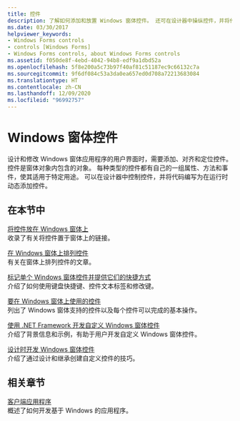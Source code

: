 ```yaml
---
title: 控件
description: 了解如何添加和放置 Windows 窗体控件。 还可在设计器中操纵控件，并将代码编写为在运行时动态添加控件。
ms.date: 03/30/2017
helpviewer_keywords:
- Windows Forms controls
- controls [Windows Forms]
- Windows Forms controls, about Windows Forms controls
ms.assetid: f050de8f-4ebd-4042-94b8-edf9a1dbd52a
ms.openlocfilehash: 5f8e200a5c73b97f40af81c51187ec9c66132c7a
ms.sourcegitcommit: 9f6df084c53a3da0ea657ed0d708a72213683084
ms.translationtype: HT
ms.contentlocale: zh-CN
ms.lasthandoff: 12/09/2020
ms.locfileid: "96992757"
---
```

# <a name="windows-forms-controls"></a>Windows 窗体控件

设计和修改 Windows 窗体应用程序的用户界面时，需要添加、对齐和定位控件。 控件是窗体对象内包含的对象。 每种类型的控件都有自己的一组属性、方法和事件，使其适用于特定用途。 可以在设计器中控制控件，并将代码编写为在运行时动态添加控件。

## <a name="in-this-section"></a>在本节中

[将控件放在 Windows 窗体上](putting-controls-on-windows-forms.md)\
收录了有关将控件置于窗体上的链接。

[在 Windows 窗体上排列控件](how-to-align-multiple-controls-on-windows-forms.md)\
有关在窗体上排列控件的文章。

[标记单个 Windows 窗体控件并提供它们的快捷方式](labeling-individual-windows-forms-controls-and-providing-shortcuts-to-them.md)\
介绍了如何使用键盘快捷键、控件文本标签和修改键。

[要在 Windows 窗体上使用的控件](controls-to-use-on-windows-forms.md)\
列出了 Windows 窗体支持的控件以及每个控件可以完成的基本操作。

[使用 .NET Framework 开发自定义 Windows 窗体控件](developing-custom-windows-forms-controls.md)\
介绍了背景信息和示例，有助于用户开发自定义 Windows 窗体控件。

[设计时开发 Windows 窗体控件](developing-windows-forms-controls-at-design-time.md)\
介绍了通过设计和继承创建自定义控件的技巧。

## <a name="related-sections"></a>相关章节

[客户端应用程序](/dotnet/framework/develop-client-apps)\
概述了如何开发基于 Windows 的应用程序。
